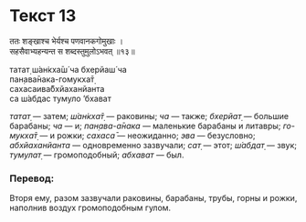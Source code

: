 # Текст 13

ततः शङ्खाश्च भेर्यश्च पणवानकगोमुखाः ।  
सहसैवाभ्यहन्यन्त स शब्दस्तुमुलोऽभवत् ॥१३॥

татат̣ ш́ан̇кха̄ш́ ча бхерйаш́ ча  
пан̣ава̄нака-гомукха̄т̣  
сахасаива̄бхйаханйанта  
са ш́абдас тумуло ’бхават

_татат̣_ — затем; _ш́ан̇кха̄т̣_ — раковины; _ча_ — также; _бхерйат̣_ — большие барабаны; _ча_ — и; _пан̣ава-а̄нака_ — маленькие барабаны и литавры; _го-мукха̄т̣_ — и рожки; _сахаса̄_ — неожиданно; _эва_ — безусловно; _абхйаханйанта_ — одновременно зазвучали; _сат̣_ — этот; _ш́абдат̣_ — звук; _тумулат̣_ — громоподобный; _абхават_ — был.

### Перевод:

Вторя ему, разом зазвучали раковины, барабаны, трубы, горны и рожки, наполнив воздух громоподобным гулом.